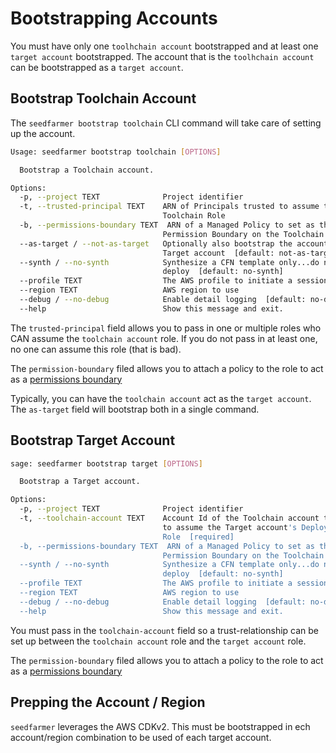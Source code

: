 # Bootstrapping Accounts

You must have only one `toolhchain account` bootstrapped and at least one `target account` bootstrapped.  The account that is the `toolhchain account` can be bootstrapped as a `target account`.


## Bootstrap Toolchain Account
The `seedfarmer bootstrap toolchain` CLI command will take care of setting up the account.  
```bash
Usage: seedfarmer bootstrap toolchain [OPTIONS]

  Bootstrap a Toolchain account.

Options:
  -p, --project TEXT              Project identifier
  -t, --trusted-principal TEXT    ARN of Principals trusted to assume the
                                  Toolchain Role
  -b, --permissions-boundary TEXT  ARN of a Managed Policy to set as the
                                  Permission Boundary on the Toolchain Role
  --as-target / --not-as-target   Optionally also bootstrap the account as a
                                  Target account  [default: not-as-target]
  --synth / --no-synth            Synthesize a CFN template only...do not
                                  deploy  [default: no-synth]
  --profile TEXT                  The AWS profile to initiate a session
  --region TEXT                   AWS region to use
  --debug / --no-debug            Enable detail logging  [default: no-debug]
  --help                          Show this message and exit.
```

The `trusted-principal` field allows you to pass in one or multiple roles who CAN assume the `toolchain account` role.  If you do not pass in at least one, no one can assume this role (that is bad).

The `permission-boundary` filed allows you to attach a policy to the role to act as a [permissions boundary](https://docs.aws.amazon.com/IAM/latest/UserGuide/access_policies_boundaries.html)

Typically, you can have the `toolchain account` act as the `target account`.  The `as-target` field will bootstrap both in a single command. 



## Bootstrap Target Account

```bash
sage: seedfarmer bootstrap target [OPTIONS]

  Bootstrap a Target account.

Options:
  -p, --project TEXT              Project identifier
  -t, --toolchain-account TEXT    Account Id of the Toolchain account trusted
                                  to assume the Target account's Deployment
                                  Role  [required]
  -b, --permissions-boundary TEXT  ARN of a Managed Policy to set as the
                                  Permission Boundary on the Toolchain Role
  --synth / --no-synth            Synthesize a CFN template only...do not
                                  deploy  [default: no-synth]
  --profile TEXT                  The AWS profile to initiate a session
  --region TEXT                   AWS region to use
  --debug / --no-debug            Enable detail logging  [default: no-debug]
  --help                          Show this message and exit.
```

You must pass in the `toolchain-account` field so a trust-relationship can be set up between the `toolchain account` role and the `target account` role.

The `permission-boundary` filed allows you to attach a policy to the role to act as a [permissions boundary](https://docs.aws.amazon.com/IAM/latest/UserGuide/access_policies_boundaries.html)

## Prepping the Account / Region
`seedfarmer` leverages the AWS CDKv2.  This must be bootstrapped in ech account/region combination to be used of each target account.